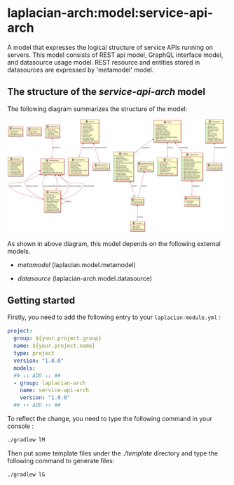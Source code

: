 # laplacian-arch:model:service-api-arch

A model that expresses the logical structure of service APIs running on servers.
This model consists of REST api model, GraphQL interface model, and datasource usage model.
REST resource and entities stored in datasources are expressed by 'metamodel' model.



## The structure of the *service-api-arch* model

The following diagram summarizes the structure of the model:

![](./doc/image/model-diagram.svg)


As shown in above diagram, this model depends on the following external models.

- *metamodel* (laplacian.model.metamodel)

- *datasource* (laplacian-arch.model.datasource)



## Getting started

Firstly, you need to add the following entry to your `laplacian-module.yml` :

```yaml
project:
  group: ${your.project.group}
  name: ${your.project.name}
  type: project
  version: "1.0.0"
  models:
  ## ↓↓ ADD ↓↓ ##
  - group: laplacian-arch
    name: service-api-arch
    version: "1.0.0"
  ## ↑↑ ADD ↑↑ ##
```

To reflect the change, you need to type the following command in your console :
```bash
./gradlew lM
```

Then put some template files under the *./template* directory and type the following command to generate files:
```bash
./gradlew lG
```